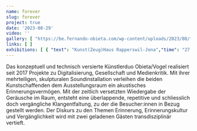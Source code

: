 ```yaml
---
name: forever
slug: forever
project: true
date: '2023-08-29'
video: ''
gallery: [ "https://be.fernando-obieta.com/wp-content/uploads/2023/08/forever0.jpg", "https://be.fernando-obieta.com/wp-content/uploads/2023/08/forever1.jpg", "https://be.fernando-obieta.com/wp-content/uploads/2023/08/forever2.jpg", "https://be.fernando-obieta.com/wp-content/uploads/2023/08/forever3.jpg", "https://be.fernando-obieta.com/wp-content/uploads/2023/08/forever4.jpg" ]
links: [ ]
exhibitions: [ { "text": "Kunst(Zeug)Haus Rapperswil-Jona","time": "27.08.2023–28.01.2024","link": "https://www.kunstzeughaus.ch/unser-programm/agenda/agenda/eventdetail/243/101/ausstellung-im-seitenwagen-obieta-vogel" } ]
---
```

Das konzeptuell und technisch versierte Künstlerduo Obieta/Vogel realisiert seit 2017 Projekte zu Digitalisierung,
Gesellschaft und Medienkritik. Mit ihrer mehrteiligen, skulpturalen Soundinstallation verleihen die beiden
Kunstschaffenden dem Ausstellungsraum ein akustisches Erinnerungsvermögen. Mit der zeitlich versetzten Wiedergabe der
Geräusche im Raum, entsteht eine überlappende, repetitive und schliesslich doch vergängliche Klangentfaltung, zu der die
Besucher:innen in Bezug gestellt werden. Der Diskurs zu den Themen Erinnerung, Erinnerungskultur und Vergänglichkeit
wird mit zwei geladenen Gästen transdisziplinär vertieft.